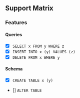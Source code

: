 
## Support Matrix

### Features

#### Queries
- [x] `SELECT x FROM y WHERE z`
- [x] `INSERT INTO x (y) VALUES (z)`
- [x] `DELETE FROM x WHERE y`

#### Schema
- [x] `CREATE TABLE x (y)`
- [] `ALTER TABLE`